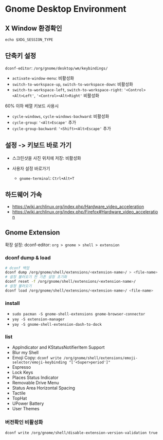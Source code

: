 # Gnome Desktop Environment

## X Window 환경확인

`echo $XDG_SESSION_TYPE`

## 단축키 설정

`dconf-editor`: `/org/gnome/desktop/wm/keybindings/`

- `activate-window-menu`: 비활성화
- `switch-to-workspace-up`, `switch-to-workspace-down`: 비활성화
- `switch-to-workspace-left`, `switch-to-workspace-right`: `'<Control><Alt>Left'`, `'<Control><Alt>Right'` 비활성화

60% 이하 배열 키보드 사용시

- `cycle-windows`, `cycle-windows-backward`: 비활성화
- `cycle-group`: `'<Alt>Escape'` 추가
- `cycle-group-backward`: `'<Shift><Alt>Escape'` 추가

## 설정 -> 키보드 바로 가기

- 스크린샷을 사진 위치에 저장: 비활성화

- 사용자 설정 바로가기

  - `gnome-terminal`: `Ctrl+Alt+T`

## 하드웨어 가속

- <https://wiki.archlinux.org/index.php/Hardware_video_acceleration>
- <https://wiki.archlinux.org/index.php/Firefox#Hardware_video_acceleration>

## Gnome Extension

확장 설정: dconf-editor: `org > gnome > shell > extension`

### dconf dump & load

```sh
# dconf 백업
dconf dump /org/gnome/shell/extensions/<extension-name>/ > <file-name>
# 설정 불러오기 전 기존 설정 초기화
dconf reset -f /org/gnome/shell/extensions/<extension-name>/
# 설정 불러오기
dconf load /org/gnome/shell/extensions/<extension-name>/ <file-name>
```

### install

- `sudo pacman -S gnome-shell-extensions gnome-browser-connector`
- `yay -S extension-manager`
- `yay -S gnome-shell-extension-dash-to-dock`

### list

- AppIndicator and KStatusNotifierItem Support
- Blur my Shell
- Emoji Copy: `dconf write /org/gnome/shell/extensions/emoji-selector/emoji-keybinding "['<Super>period']"`
- Espresso
- Lock Keys
- Places Status Indicator
- Removable Drive Menu
- Status Area Horizontal Spacing
- Tactile
- TopHat
- UPower Battery
- User Themes

### 버전확인 비활성화

```sh
dconf write /org/gnome/shell/disable-extension-version-validation true
```
